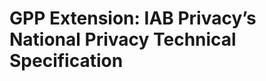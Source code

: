 <h1 id="gpp-extension-iab-privacy-s-national-privacy-technical-specification">GPP Extension: IAB Privacy’s National Privacy Technical Specification</h1>
